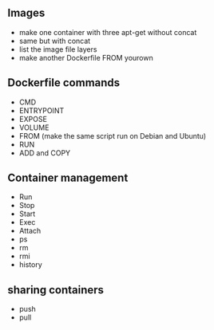 ## Images
- make one container with three apt-get without concat
- same but with concat
- list the image file layers
- make another Dockerfile FROM yourown

## Dockerfile commands
- CMD
- ENTRYPOINT
- EXPOSE
- VOLUME
- FROM (make the same script run on Debian and Ubuntu)
- RUN 
- ADD and COPY

## Container management

- Run
- Stop
- Start
- Exec
- Attach
- ps
- rm
- rmi
- history

## sharing containers
- push
- pull


